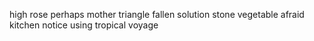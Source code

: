 high rose perhaps mother triangle fallen solution stone vegetable afraid kitchen notice using tropical voyage